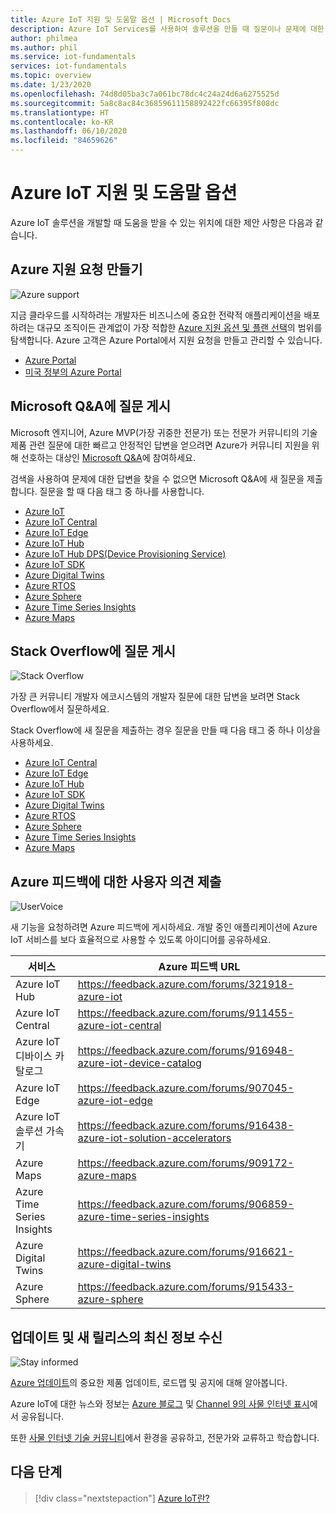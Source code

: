 ```yaml
---
title: Azure IoT 지원 및 도움말 옵션 | Microsoft Docs
description: Azure IoT Services를 사용하여 솔루션을 만들 때 질문이나 문제에 대한 도움말 및 지원을 얻는 방법입니다.
author: philmea
ms.author: phil
ms.service: iot-fundamentals
services: iot-fundamentals
ms.topic: overview
ms.date: 1/23/2020
ms.openlocfilehash: 74d8d05ba3c7a061bc78dc4c24a24d6a6275525d
ms.sourcegitcommit: 5a8c8ac84c36859611158892422fc66395f808dc
ms.translationtype: HT
ms.contentlocale: ko-KR
ms.lasthandoff: 06/10/2020
ms.locfileid: "84659626"
---
```

# <a name="azure-iot-support-and-help-options"></a>Azure IoT 지원 및 도움말 옵션

Azure IoT 솔루션을 개발할 때 도움을 받을 수 있는 위치에 대한 제안 사항은 다음과 같습니다.

## <a name="create-an-azure-support-request"></a>Azure 지원 요청 만들기

<div class='icon is-large'>
    <img alt='Azure support' src='https://docs.microsoft.com/media/logos/logo_azure.svg'>
</div>

지금 클라우드를 시작하려는 개발자든 비즈니스에 중요한 전략적 애플리케이션을 배포하려는 대규모 조직이든 관계없이 가장 적합한 [Azure 지원 옵션 및 플랜 선택](https://azure.microsoft.com/support/plans)의 범위를 탐색합니다. Azure 고객은 Azure Portal에서 지원 요청을 만들고 관리할 수 있습니다.

* [Azure Portal](https://ms.portal.azure.com/#blade/Microsoft_Azure_Support/HelpAndSupportBlade/overview)
* [미국 정부의 Azure Portal](https://portal.azure.us)

## <a name="post-a-question-on-microsoft-qa"></a>Microsoft Q&A에 질문 게시

Microsoft 엔지니어, Azure MVP(가장 귀중한 전문가) 또는 전문가 커뮤니티의 기술 제품 관련 질문에 대한 빠르고 안정적인 답변을 얻으려면 Azure가 커뮤니티 지원을 위해 선호하는 대상인 [Microsoft Q&A](https://aka.ms/azureqa)에 참여하세요. 

검색을 사용하여 문제에 대한 답변을 찾을 수 없으면 Microsoft Q&A에 새 질문을 제출합니다. 질문을 할 때 다음 태그 중 하나를 사용합니다.

- [Azure IoT](https://docs.microsoft.com/answers/topics/azure-iot.html)
- [Azure IoT Central](https://docs.microsoft.com/answers/topics/azure-iot-central.html)
- [Azure IoT Edge](https://docs.microsoft.com/answers/topics/azure-iot-edge.html)
- [Azure IoT Hub](https://docs.microsoft.com/answers/topics/azure-iot-hub.html)
- [Azure IoT Hub DPS(Device Provisioning Service)](https://docs.microsoft.com/answers/topics/azure-iot-dps.html)
- [Azure IoT SDK](https://docs.microsoft.com/answers/topics/azure-iot-sdk.html)
- [Azure Digital Twins](https://docs.microsoft.com/answers/topics/azure-digital-twins.html)
- [Azure RTOS](https://docs.microsoft.com/answers/topics/azure-rtos.html)
- [Azure Sphere](https://docs.microsoft.com/answers/topics/azure-sphere.html)
- [Azure Time Series Insights](https://docs.microsoft.com/answers/topics/azure-time-series-insights.html)
- [Azure Maps](https://docs.microsoft.com/answers/topics/azure-maps.html)

## <a name="post-a-question-on-stack-overflow"></a>Stack Overflow에 질문 게시

<div class='icon is-large'>
    <img alt='Stack Overflow' src='https://docs.microsoft.com/media/logos/logo_stackoverflow.svg'>
</div>

가장 큰 커뮤니티 개발자 에코시스템의 개발자 질문에 대한 답변을 보려면 Stack Overflow에서 질문하세요.

Stack Overflow에 새 질문을 제출하는 경우 질문을 만들 때 다음 태그 중 하나 이상을 사용하세요.

 - [Azure IoT Central](https://stackoverflow.com/questions/tagged/azure-iot-central)
 - [Azure IoT Edge](https://stackoverflow.com/questions/tagged/azure-iot-edge)
 - [Azure IoT Hub](https://stackoverflow.com/questions/tagged/azure-iot-hub)
 - [Azure IoT SDK](https://stackoverflow.com/questions/tagged/azure-iot-sdk)
 - [Azure Digital Twins](https://stackoverflow.com/questions/tagged/azure-digital-twins)
 - [Azure RTOS](https://stackoverflow.com/questions/tagged/azure-rtos)
 - [Azure Sphere](https://stackoverflow.com/questions/tagged/azuresphere)
 - [Azure Time Series Insights](https://stackoverflow.com/questions/tagged/azure-timeseries-insights)
 - [Azure Maps](https://stackoverflow.com/questions/tagged/azure-maps)

## <a name="submit-feedback-on-azure-feedback"></a>Azure 피드백에 대한 사용자 의견 제출

<div class='icon is-large'>
    <img alt='UserVoice' src='https://docs.microsoft.com/media/logos/logo-uservoice.svg'>
</div>

새 기능을 요청하려면 Azure 피드백에 게시하세요. 개발 중인 애플리케이션에 Azure IoT 서비스를 보다 효율적으로 사용할 수 있도록 아이디어를 공유하세요.

| 서비스                       | Azure 피드백 URL |
|-------------------------------|---------------|
| Azure IoT Hub                    | https://feedback.azure.com/forums/321918-azure-iot |
| Azure IoT Central             | https://feedback.azure.com/forums/911455-azure-iot-central |
| Azure IoT 디바이스 카탈로그      | https://feedback.azure.com/forums/916948-azure-iot-device-catalog |
| Azure IoT Edge                | https://feedback.azure.com/forums/907045-azure-iot-edge |
| Azure IoT 솔루션 가속기 | https://feedback.azure.com/forums/916438-azure-iot-solution-accelerators |
| Azure Maps                 | https://feedback.azure.com/forums/909172-azure-maps |
| Azure Time Series Insights | https://feedback.azure.com/forums/906859-azure-time-series-insights |
| Azure Digital Twins | https://feedback.azure.com/forums/916621-azure-digital-twins |
| Azure Sphere | https://feedback.azure.com/forums/915433-azure-sphere |

## <a name="stay-informed-of-updates-and-new-releases"></a>업데이트 및 새 릴리스의 최신 정보 수신

<div class='icon is-large'>
    <img alt='Stay informed' src='https://docs.microsoft.com/media/common/i_blog.svg'>
</div>

[Azure 업데이트](https://azure.microsoft.com/updates/?category=iot)의 중요한 제품 업데이트, 로드맵 및 공지에 대해 알아봅니다.

Azure IoT에 대한 뉴스와 정보는 [Azure 블로그](https://azure.microsoft.com/blog/topics/internet-of-things/) 및 [Channel 9의 사물 인터넷 표시](https://channel9.msdn.com/Shows/Internet-of-Things-Show)에서 공유됩니다.

또한 [사물 인터넷 기술 커뮤니티](https://techcommunity.microsoft.com/t5/Internet-of-Things-IoT/ct-p/IoT)에서 환경을 공유하고, 전문가와 교류하고 학습합니다.

## <a name="next-steps"></a>다음 단계

> [!div class="nextstepaction"]
> [Azure IoT란?](iot-introduction.md)
